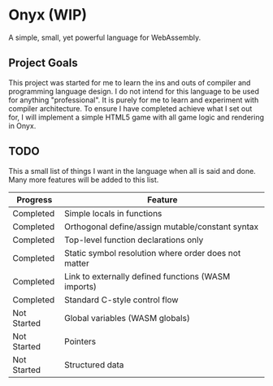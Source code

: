 # Onyx (WIP)
A simple, small, yet powerful language for WebAssembly.

## Project Goals
This project was started for me to learn the ins and outs of compiler and programming language design.
I do not intend for this language to be used for anything "professional".
It is purely for me to learn and experiment with compiler architecture.
To ensure I have completed achieve what I set out for, I will implement a simple HTML5 game with all game logic and rendering in Onyx.

## TODO
This a small list of things I want in the language when all is said and done. Many more features will be added to this list.

| Progress | Feature |
|----------|---------|
| Completed | Simple locals in functions |
| Completed | Orthogonal define/assign mutable/constant syntax |
| Completed | Top-level function declarations only |
| Completed | Static symbol resolution where order does not matter |
| Completed | Link to externally defined functions (WASM imports) |
| Completed | Standard C-style control flow |
| Not Started | Global variables (WASM globals) |
| Not Started | Pointers |
| Not Started | Structured data |
